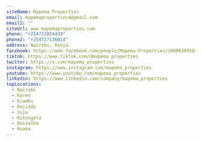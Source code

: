```yaml
---
siteName: Mapema Properties
email: mapemaproperties4@gmail.com
email2: ""
siteUrl: www.mapemaproperties.com
phone: "+254722854439"
phone2: "+254727136014"
address: Nairobi, Kenya.
facebook: https://web.facebook.com/people/Mapema-Properties/100063695016552/?_rdc=1&_rdr
tiktok: https://www.tiktok.com/@mapema_properties
twitter: https://x.com/mapema_properties
instagram: https://www.instagram.com/mapema_properties
youtube: https://www.youtube.com/mapema_properties
linkedin: https://www.linkedin.com/company/mapema_properties
topLocations:
  - Nairobi
  - Karen
  - Kiambu
  - Kajiado
  - Juja
  - Kitengela
  - Naivasha
  - Ruaka
---
```

